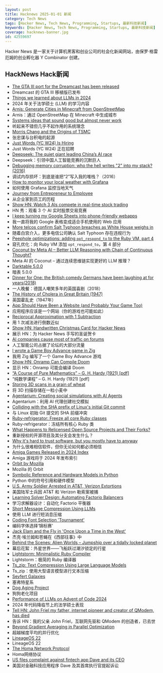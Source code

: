 ```yaml
---
layout: post
title: Hacknews 2025-01-01 新闻
category: Tech News
tags: [Hacker News, Tech News, Programming, Startups, 最新科技新闻]
keywords: [Hacker News, Tech News, Programming, Startups, 最新科技新闻]
coverage: hacknews-banner.jpg
id: 42559697
---
```


Hacker News 是一家关于计算机黑客和创业公司的社会化新闻网站，由保罗·格雷厄姆的创业孵化器 Y Combinator 创建。

## HackNews Hack新闻

- [The GTA III port for the Dreamcast has been released](https://gitlab.com/skmp/dca3-game)
- Dreamcast 的 GTA III 移植版已发布
- [Things we learned about LLMs in 2024](https://simonwillison.net/2024/Dec/31/llms-in-2024/)
- 2024 年关于法学硕士 (LLM) 的学习内容
- [Arnis: Generate Cities in Minecraft from OpenStreetMap](https://github.com/louis-e/arnis)
- Arnis：通过 OpenStreetMap 在 Minecraft 中生成城市
- [Systems ideas that sound good but almost never work](https://hardcoresoftware.learningbyshipping.com/p/225-systems-ideas-that-sound-good)
- 听起来不错但几乎不起作用的系统理念
- [Morris Chang and the Origins of TSMC](https://www.construction-physics.com/p/morris-chang-and-the-origins-of-tsmc)
- 张忠谋与台积电的起源
- [Just Words (YC W24) Is Hiring](https://www.ycombinator.com/companies/just-words/jobs/lwVZeEN-sr-software-engineer-frontend)
- Just Words (YC W24) 正在招聘
- [Deepseek: The quiet giant leading China’s AI race](https://www.chinatalk.media/p/deepseek-ceo-interview-with-chinas)
- Deepseek：引领中国人工智能竞赛的沉默巨人
- [Debugging memory corruption: who the hell writes "2" into my stack? (2016)](https://unity.com/blog/engine-platform/debugging-memory-debugging-memory-corruption-who-wrote-2-into-my-stack-who-the-hell)
- 调试内存损坏：到底是谁把“2”写入我的堆栈？（2016）
- [How to monitor your local weather with Grafana](https://grafana.com/blog/2024/12/26/how-to-monitor-your-local-weather-with-grafana/)
- 如何使用 Grafana 监控当地天气
- [Journey from Entrepreneur to Employee](https://akshay.co/posts/entrepreneur-to-employee/)
- 从企业家到员工的历程
- [Show HN: Watch 3 AIs compete in real-time stock trading](https://trading.snagra.com)
- HN 秀：观看 3 个 AI 实时股票交易竞赛
- [I keep turning my Google Sheets into phone-friendly webapps](https://arstechnica.com/gadgets/2024/12/making-tiny-no-code-webapps-out-of-spreadsheets-is-a-weirdly-fulfilling-hobby/)
- 我一直将我的 Google 表格变成适合手机使用的 Web 应用
- [More telcos confirm Salt Typhoon breaches as White House weighs in](https://www.theregister.com/2024/12/30/att_verizon_confirm_salt_typhoon_breach/)
- 随着白宫介入，更多电信公司确认 Salt Typhoon 存在违规行为
- [Peephole optimizations: adding `opt_respond_to` to the Ruby VM, part 4](https://jpcamara.com/2024/12/27/peephole-optimizations-adding-optrespondto-to.html)
- 窥孔优化：向 Ruby VM 添加 `opt_respond_to`，第 4 部分
- [Coconut by Meta AI – Better LLM Reasoning with Chain of Continuous Thought?](https://aipapersacademy.com/chain-of-continuous-thought/)
- Meta AI 的 Coconut – 通过连续思维链实现更好的 LLM 推理？
- [Darktable 5.0.0](https://www.darktable.org/2024/12/darktable-5.0.0-released/)
- 暗表 5.0.0
- [Dinner for One: the British comedy Germans have been laughing at for years(2018)](https://www.theguardian.com/tv-and-radio/2018/dec/30/dinner-for-one-german-television-new-years-eve)
- 一人晚餐：德国人嘲笑多年的英国喜剧（2018）
- [The History of Cholera in Great Britain (1947)](https://journals.sagepub.com/doi/pdf/10.1177/003591574804100309)
- 英国霍乱史（1947年）
- [App Should Have Been a Website (and Probably Your Game Too)](https://rogueengine.io/blog/your-app-should-have-been-a-website)
- 应用程序应该是一个网站（你的游戏也可能如此）
- [Reciprocal Approximation with 1 Subtraction]()
- 用 1 次减法进行倒数近似
- [Show HN: Handwritten Christmas Card for Hacker News](https://handwritten-card.vercel.app/show-hn)
- 展示 HN：为 Hacker News 手写的圣诞贺卡
- [AI companies cause most of traffic on forums](https://pod.geraspora.de/posts/17342163)
- 人工智能公司占据了论坛的大部分流量
- [I wrote a Game Boy Advance game in Zig](https://jonot.me/posts/zig-gba/)
- 我用 Zig 编写了一个 Game Boy Advance 游戏
- [Show HN: Onramp Can Compile Doom](https://ludocode.com/blog/onramp-can-compile-doom)
- 显示 HN：Onramp 可能会编译 Doom
- [“A Course of Pure Mathematics” – G. H. Hardy (1921) [pdf]](https://www.gutenberg.org/files/38769/38769-pdf.pdf)
- “纯数学课程” – G. H. Hardy (1921) [pdf]
- [Storing 3D scans in a grain of wheat](https://wafaabilal.com/in-a-grain-of-wheat/)
- 将 3D 扫描存储在一粒小麦中
- [Agentarium: Creating social simulations with AI Agents](https://github.com/Thytu/Agentarium)
- Agentarium：利用 AI 代理创建社交模拟
- [Colliding with the SHA prefix of Linux's initial Git commit](https://people.kernel.org/kees/colliding-with-the-sha-prefix-of-linuxs-initial-git-commit)
- 与 Linux 初始 Git 提交的 SHA 前缀冲突
- [Ruby-refrigerator: Freeze all core Ruby classes](https://github.com/jeremyevans/ruby-refrigerator)
- Ruby-refrigerator：冻结所有核心 Ruby 类
- [What Happens to Relicensed Open Source Projects and Their Forks?](https://thenewstack.io/what-happens-to-relicensed-open-source-projects-and-their-forks/)
- 重新授权的开源项目及其分支会发生什么？
- [Why it's hard to trust software, but you mostly have to anyway](https://educatedguesswork.org/posts/ensuring-software-provenance/)
- 为什么很难相信软件，但你无论如何都必须相信
- [Amiga Games Released in 2024 Index](https://www.lemonamiga.com/forum/viewtopic.php?t=19114)
- Amiga 游戏将于 2024 年发布索引
- [Orbit by Mozilla](https://orbitbymozilla.com/)
- Mozilla 的 Orbit
- [Symbolic Reference and Hardware Models in Python](https://tomverbeure.github.io/2024/12/27/A-Symbolic-HW-Model-in-Python.html)
- Python 中的符号引用和硬件模型
- [U.S. Army Soldier Arrested in AT&T, Verizon Extortions](https://krebsonsecurity.com/2024/12/u-s-army-soldier-arrested-in-att-verizon-extortions/)
- 美国陆军士兵因 AT&T 和 Verizon 勒索案被捕
- [Learning Solver Design: Automating Factorio Balancers](https://gianlucaventurini.com/posts/2024/factorio-sat)
- 学习求解器设计：自动化 Factorio 平衡器
- [Short Message Compression Using LLMs](https://bellard.org/ts_sms/)
- 使用 LLM 进行短消息压缩
- [Coding Font Selection 'Tournament'](https://daringfireball.net/linked/2024/12/24/coding-font-selection-tournament)
- 编码字体选择‘锦标赛’
- [Jack Elam and the Fly in 'Once Upon a Time in the West'](https://pov.imv.au.dk/Issue_24/section_1/artc4A.html)
- 杰克·埃兰姆和苍蝇在《西部往事》中
- [Behind the Scenes: Alien Worlds – Jumpship over a tidally locked planet](https://www.blendernation.com/2024/12/24/behind-the-scenes-alien-worlds-jumpship-over-a-tidally-locked-planet/)
- 幕后花絮：外星世界——飞船跃过潮汐锁定的行星
- [Lightstorm: Minimalistic Ruby Compiler](https://blog.llvm.org/posts/2024-12-03-minimalistic-ruby-compiler/)
- Lightstorm：极简的 Ruby 编译器
- [Ts_zip: Text Compression Using Large Language Models](https://bellard.org/ts_zip/)
- Ts_zip：使用大型语言模型进行文本压缩
- [Seyfert Galaxies](https://www.seyfertgalaxies.com/)
- 塞弗特星系
- [Dog Aging Project](https://dogagingproject.org/)
- 狗狗老化项目
- [Performance of LLMs on Advent of Code 2024](https://www.jerpint.io/blog/advent-of-code-llms/)
- 2024 年代码降临节上的法学硕士表现
- [Tell HN: John Friel my father, internet pioneer and creator of QModem, has died]()
- 告诉 HN：我的父亲 John Friel，互联网先驱和 QModem 的创造者，已去世
- [Beyond Gradient Averaging in Parallel Optimization](https://arxiv.org/abs/2412.18052)
- 超越梯度平均的并行优化
- [LineageOS 22](https://lineageos.org/Changelog-29/)
- LineageOS 22
- [The Homa Network Protocol](https://lwn.net/SubscriberLink/1003059/41b1d2ea281b6779/)
- Homa网络协议
- [US files complaint against fintech app Dave and its CEO](https://www.reuters.com/legal/us-announces-civil-enforcement-action-against-fintech-app-dave-its-ceo-2024-12-30/)
- 美国对金融科技应用程序 Dave 及其首席执行官提起诉讼

